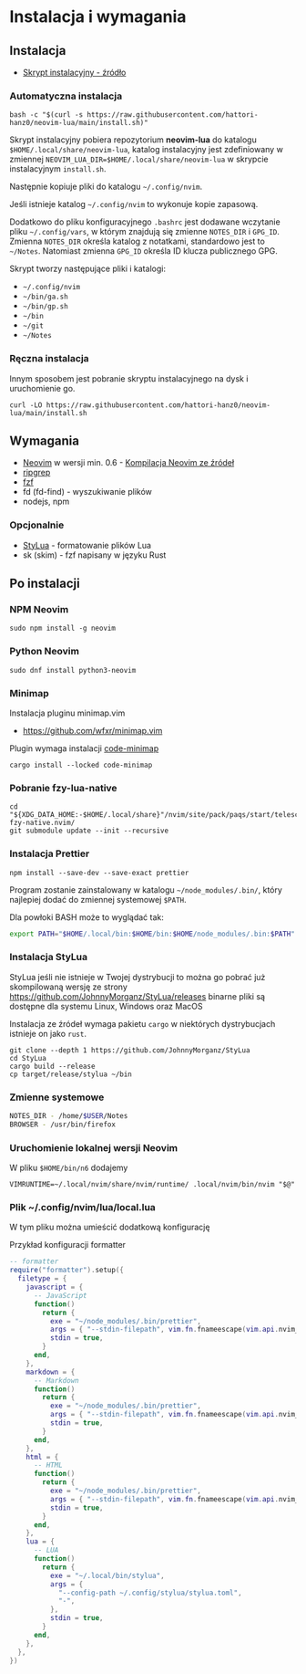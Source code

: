 # Instalacja i wymagania

## Instalacja

- [Skrypt instalacyjny - źródło](https://raw.githubusercontent.com/hattori-hanz0/neovim-lua/main/install.sh)

### Automatyczna instalacja

```shell
bash -c "$(curl -s https://raw.githubusercontent.com/hattori-hanz0/neovim-lua/main/install.sh)"
```

Skrypt instalacyjny pobiera repozytorium **neovim-lua** do katalogu `$HOME/.local/share/neovim-lua`,
katalog instalacyjny jest zdefiniowany w zmiennej `NEOVIM_LUA_DIR=$HOME/.local/share/neovim-lua`
w skrypcie instalacyjnym `install.sh`.

Następnie kopiuje pliki do katalogu `~/.config/nvim`.

Jeśli istnieje katalog `~/.config/nvim` to wykonuje kopie zapasową.

Dodatkowo do pliku konfiguracyjnego `.bashrc` jest dodawane wczytanie pliku
`~/.config/vars`, w którym znajdują się zmienne `NOTES_DIR` i `GPG_ID`. Zmienna
`NOTES_DIR` określa katalog z notatkami, standardowo jest to `~/Notes`.
Natomiast zmienna `GPG_ID` określa ID klucza publicznego GPG.

Skrypt tworzy następujące pliki i katalogi:

- `~/.config/nvim`
- `~/bin/ga.sh`
- `~/bin/gp.sh`
- `~/bin`
- `~/git`
- `~/Notes`

### Ręczna instalacja

Innym sposobem jest pobranie skryptu instalacyjnego na dysk i uruchomienie go.

```shell
curl -LO https://raw.githubusercontent.com/hattori-hanz0/neovim-lua/main/install.sh
```

## Wymagania

- [Neovim](https://github.com/neovim/neovim) w wersji min. 0.6 - [Kompilacja Neovim ze źródeł](Kompilacja-ze-źródeł.md)
- [ripgrep](https://github.com/BurntSushi/ripgrep)
- [fzf](https://github.com/junegunn/fzf)
- fd (fd-find) - wyszukiwanie plików
- nodejs, npm

### Opcjonalnie

- [StyLua](https://github.com/JohnnyMorganz/StyLua) - formatowanie plików Lua
- sk (skim) - fzf napisany w języku Rust

## Po instalacji

### NPM Neovim

```
sudo npm install -g neovim
```

### Python Neovim

```
sudo dnf install python3-neovim
```

### Minimap

Instalacja pluginu minimap.vim

- https://github.com/wfxr/minimap.vim

Plugin wymaga instalacji [code-minimap](https://github.com/wfxr/code-minimap)

```shell
cargo install --locked code-minimap
```

### Pobranie fzy-lua-native

```shell
cd "${XDG_DATA_HOME:-$HOME/.local/share}"/nvim/site/pack/paqs/start/telescope-fzy-native.nvim/
git submodule update --init --recursive
```

### Instalacja Prettier

```shell
npm install --save-dev --save-exact prettier
```

Program zostanie zainstalowany w katalogu `~/node_modules/.bin/`, który
najlepiej dodać do zmiennej systemowej `$PATH`.

Dla powłoki BASH może to wyglądać tak:

```sh
export PATH="$HOME/.local/bin:$HOME/bin:$HOME/node_modules/.bin:$PATH"
```

### Instalacja StyLua

StyLua jeśli nie istnieje w Twojej dystrybucji to można go pobrać już
skompilowaną wersję ze strony https://github.com/JohnnyMorganz/StyLua/releases
binarne pliki są dostępne dla systemu Linux, Windows oraz MacOS

Instalacja ze źródeł wymaga pakietu `cargo` w niektórych dystrybucjach istnieje
on jako `rust`.

```shell
git clone --depth 1 https://github.com/JohnnyMorganz/StyLua
cd StyLua
cargo build --release
cp target/release/stylua ~/bin
```

### Zmienne systemowe

```bash
NOTES_DIR - /home/$USER/Notes
BROWSER - /usr/bin/firefox
```

### Uruchomienie lokalnej wersji Neovim

W pliku `$HOME/bin/n6` dodajemy

```shell
VIMRUNTIME=~/.local/nvim/share/nvim/runtime/ .local/nvim/bin/nvim "$@"
```

### Plik ~/.config/nvim/lua/local.lua

W tym pliku można umieścić dodatkową konfigurację

Przykład konfiguracji formatter

```lua
-- formatter
require("formatter").setup({
  filetype = {
    javascript = {
      -- JavaScript
      function()
        return {
          exe = "~/node_modules/.bin/prettier",
          args = { "--stdin-filepath", vim.fn.fnameescape(vim.api.nvim_buf_get_name(0)), "--single-quote" },
          stdin = true,
        }
      end,
    },
    markdown = {
      -- Markdown
      function()
        return {
          exe = "~/node_modules/.bin/prettier",
          args = { "--stdin-filepath", vim.fn.fnameescape(vim.api.nvim_buf_get_name(0)), "--single-quote" },
          stdin = true,
        }
      end,
    },
    html = {
      -- HTML
      function()
        return {
          exe = "~/node_modules/.bin/prettier",
          args = { "--stdin-filepath", vim.fn.fnameescape(vim.api.nvim_buf_get_name(0)), "--single-quote" },
          stdin = true,
        }
      end,
    },
    lua = {
      -- LUA
      function()
        return {
          exe = "~/.local/bin/stylua",
          args = {
            "--config-path ~/.config/stylua/stylua.toml",
            "-",
          },
          stdin = true,
        }
      end,
    },
  },
})
```
